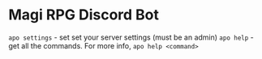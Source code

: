 # Magi RPG Discord Bot

`apo settings` - set set your server settings (must be an admin)
`apo help` - get all the commands. For more info, `apo help <command>`
